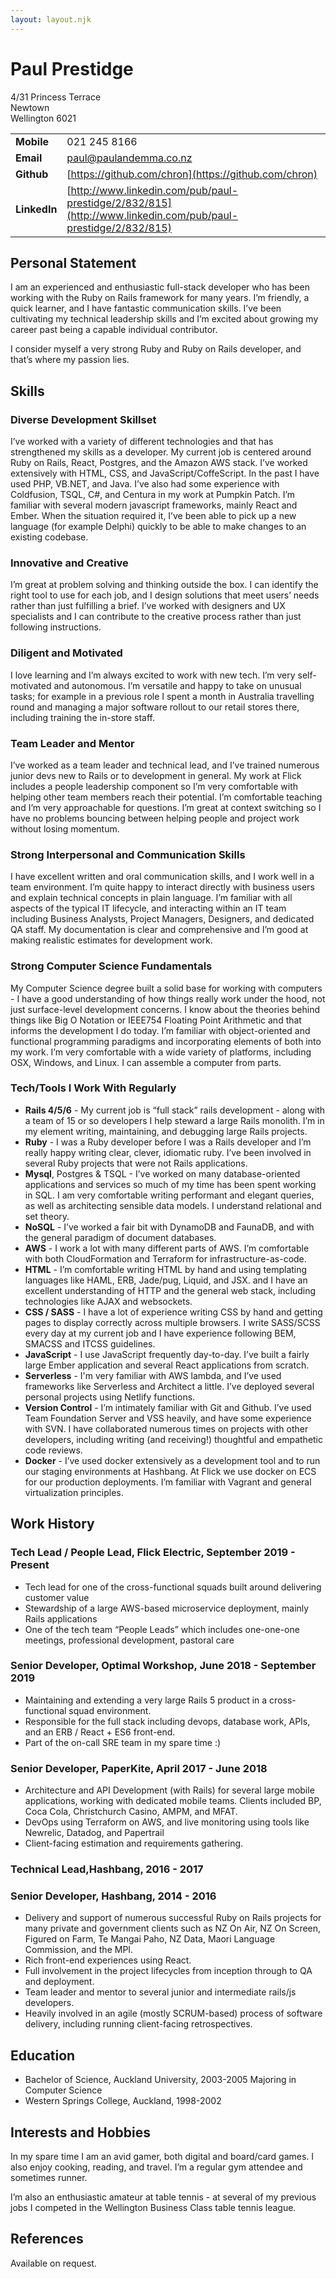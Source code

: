 ```yaml
---
layout: layout.njk
---
```

# Paul Prestidge

4/31 Princess Terrace\
Newtown\
Wellington 6021

|  |  |
| --- | --- |
| **Mobile** | 021 245 8166 |
| **Email** | [paul@paulandemma.co.nz](mailto:paul@paulandemma.co.nz) |
| **Github** | [https://github.com/chron](https://github.com/chron) |
| **LinkedIn** | [http://www.linkedin.com/pub/paul-prestidge/2/832/815](http://www.linkedin.com/pub/paul-prestidge/2/832/815) |

## Personal Statement

I am an experienced and enthusiastic full-stack developer who has been working with the Ruby on Rails framework for many years. I’m friendly, a quick learner, and I have fantastic communication skills. I’ve been cultivating my technical leadership skills and I’m excited about growing my career past being a capable individual contributor.

I consider myself a very strong Ruby and Ruby on Rails developer, and that’s where my passion lies.

## Skills

### Diverse Development Skillset

I’ve worked with a variety of different technologies and that has strengthened my skills as a developer. My current job is centered around Ruby on Rails, React, Postgres, and the Amazon AWS stack. I’ve worked extensively with HTML, CSS, and JavaScript/CoffeScript. In the past I have used PHP, VB.NET, and Java. I’ve also had some experience with Coldfusion, TSQL, C#, and Centura in my work at Pumpkin Patch. I’m familiar with several modern javascript frameworks, mainly React and Ember. When the situation required it, I’ve been able to pick up a new language (for example Delphi) quickly to be able to make changes to an existing codebase.

### Innovative and Creative

I’m great at problem solving and thinking outside the box. I can identify the right tool to use for each job, and I design solutions that meet users’ needs rather than just fulfilling a brief. I’ve worked with designers and UX specialists and I can contribute to the creative process rather than just following instructions.

### Diligent and Motivated

I love learning and I’m always excited to work with new tech. I’m very self-motivated and autonomous. I’m versatile and happy to take on unusual tasks; for example in a previous role I spent a month in Australia travelling round and managing a major software rollout to our retail stores there, including training the in-store staff.

### Team Leader and Mentor

I’ve worked as a team leader and technical lead, and I’ve trained numerous junior devs new to Rails or to development in general. My work at Flick includes a people leadership component so I’m very comfortable with helping other team members reach their potential. I’m comfortable teaching and I’m very approachable for questions. I’m great at context switching so I have no problems bouncing between helping people and project work without losing momentum.

### Strong Interpersonal and Communication Skills

I have excellent written and oral communication skills, and I work well in a team environment. I’m quite happy to interact directly with business users and explain technical concepts in plain language. I’m familiar with all aspects of the typical IT lifecycle, and interacting within an IT team including Business Analysts, Project Managers, Designers, and dedicated QA staff.
My documentation is clear and comprehensive and I’m good at making realistic estimates for development work.

### Strong Computer Science Fundamentals

My Computer Science degree built a solid base for working with computers - I have a good understanding of how things really work under the hood, not just surface-level development concerns. I know about the theories behind things like Big O Notation or IEEE754 Floating Point Arithmetic and that informs the development I do today. I’m familiar with object-oriented and functional programming paradigms and incorporating elements of both into my work. I’m very comfortable with a wide variety of platforms, including OSX, Windows, and Linux. I can assemble a computer from parts.

### Tech/Tools I Work With Regularly

* **Rails 4/5/6** - ​My current job is “full stack” rails development - along with a team of 15 or so
developers I help steward a large Rails monolith. I’m in my element writing, maintaining, and
debugging large Rails projects.
* **Ruby** - ​I was a Ruby developer before I was a Rails developer and I’m really happy writing clear,
clever, idiomatic ruby. I’ve been involved in several Ruby projects that were not Rails applications.
* **Mysql**, Postgres & TSQL ​- I’ve worked on many database-oriented applications and services so much of my time has been spent working in SQL. I am very comfortable writing performant and elegant
queries, as well as architecting sensible data models. I understand relational and set theory.
* **NoSQL** - I’ve worked a fair bit with DynamoDB and FaunaDB, and with the general paradigm of
document databases.
* **AWS** - ​I work a lot with many different parts of AWS. I’m comfortable with both CloudFormation and
Terraform for infrastructure-as-code.
* **HTML** ​- I’m comfortable writing HTML by hand and using templating languages like HAML, ERB,
Jade/pug, Liquid, and JSX. and I have an excellent understanding of HTTP and the general web stack,
including technologies like AJAX and websockets.
* **CSS / SASS** ​- I have a lot of experience writing CSS by hand and getting pages to display correctly
across multiple browsers. I write SASS/SCSS every day at my current job and I have experience
following BEM, SMACSS and ITCSS guidelines.
* **JavaScript** ​- I use JavaScript frequently day-to-day. I’ve built a fairly large Ember application and
several React applications from scratch.
* **Serverless** ​- I'm very familiar with AWS lambda, and I’ve used frameworks like Serverless and Architect a
little. I’ve deployed several personal projects using Netlify functions.
* **Version Control** ​- I’m intimately familiar with Git and Github. I’ve used Team Foundation Server and
VSS heavily, and have some experience with SVN. I have collaborated numerous times on projects
with other developers, including writing (and receiving!) thoughtful and empathetic code reviews.
* **Docker** ​- I’ve used docker extensively as a development tool and to run our staging environments at
Hashbang. At Flick we use docker on ECS for our production deployments. I’m familiar with Vagrant and general virtualization principles.

## Work History

### Tech Lead / People Lead​, **Flick Electric**, September 2019 - Present

* Tech lead for one of the cross-functional squads built around delivering customer value
* Stewardship of a large AWS-based microservice deployment, mainly Rails applications
* One of the tech team “People Leads” which includes one-one-one meetings, professional
development, pastoral care

### Senior Developer​, **Optimal Workshop**, June 2018 - September 2019

* Maintaining and extending a very large Rails 5 product in a cross-functional squad environment.
* Responsible for the full stack including devops, database work, APIs, and an ERB / React + ES6
front-end.
* Part of the on-call SRE team in my spare time :)

### Senior Developer​, **PaperKite**, April 2017 - June 2018

* Architecture and API Development (with Rails) for several large mobile applications, working with dedicated mobile teams. Clients included BP, Coca Cola, Christchurch Casino, AMPM, and MFAT.
* DevOps using Terraform on AWS, and live monitoring using tools like Newrelic, Datadog, and Papertrail
* Client-facing estimation and requirements gathering.

### Technical Lead, **​Hashbang**, 2016 - 2017
### Senior Developer​, **Hashbang**, 2014 - 2016

* Delivery and support of numerous successful Ruby on Rails projects for many private and government clients such as NZ On Air, NZ On Screen, Figured on Farm, Te Mangai Paho, NZ Data, Maori Language Commission, and the MPI.
* Rich front-end experiences using React.
* Full involvement in the project lifecycles from inception through to QA and deployment.
* Team leader and mentor to several junior and intermediate rails/js developers.
* Heavily involved in an agile (mostly SCRUM-based) process of software delivery, including running
client-facing retrospectives.

## Education

* Bachelor of Science, Auckland University, 2003-2005 Majoring in Computer Science
* Western Springs College, Auckland, 1998-2002

## Interests and Hobbies

In my spare time I am an avid gamer, both digital and board/card games. I also enjoy cooking, reading, and travel. I’m a regular gym attendee and sometimes runner.

I’m also an enthusiastic amateur at table tennis - at several of my previous jobs I competed in the Wellington Business Class table tennis league.

## References

Available on request.
